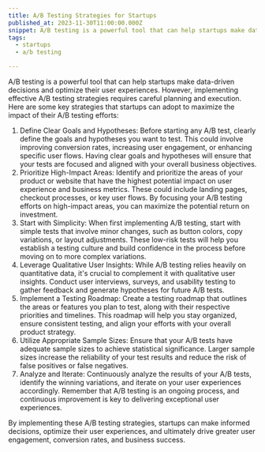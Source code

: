 ```yaml
---
title: A/B Testing Strategies for Startups
published_at: 2023-11-30T11:00:00.000Z
snippet: A/B testing is a powerful tool that can help startups make data-driven decisions and optimize their user experiences...
tags:
  - startups
  - a/b testing

---
```


A/B testing is a powerful tool that can help startups make data-driven decisions and optimize their user experiences. However, implementing effective A/B testing strategies requires careful planning and execution. Here are some key strategies that startups can adopt to maximize the impact of their A/B testing efforts:

  1. Define Clear Goals and Hypotheses: Before starting any A/B test, clearly define the goals and hypotheses you want to test. This could involve improving conversion rates, increasing user engagement, or enhancing specific user flows. Having clear goals and hypotheses will ensure that your tests are focused and aligned with your overall business objectives.
  2. Prioritize High-Impact Areas: Identify and prioritize the areas of your product or website that have the highest potential impact on user experience and business metrics. These could include landing pages, checkout processes, or key user flows. By focusing your A/B testing efforts on high-impact areas, you can maximize the potential return on investment.
  3. Start with Simplicity: When first implementing A/B testing, start with simple tests that involve minor changes, such as button colors, copy variations, or layout adjustments. These low-risk tests will help you establish a testing culture and build confidence in the process before moving on to more complex variations.
  4. Leverage Qualitative User Insights: While A/B testing relies heavily on quantitative data, it's crucial to complement it with qualitative user insights. Conduct user interviews, surveys, and usability testing to gather feedback and generate hypotheses for future A/B tests.
  5. Implement a Testing Roadmap: Create a testing roadmap that outlines the areas or features you plan to test, along with their respective priorities and timelines. This roadmap will help you stay organized, ensure consistent testing, and align your efforts with your overall product strategy.
  6. Utilize Appropriate Sample Sizes: Ensure that your A/B tests have adequate sample sizes to achieve statistical significance. Larger sample sizes increase the reliability of your test results and reduce the risk of false positives or false negatives.
  7. Analyze and Iterate: Continuously analyze the results of your A/B tests, identify the winning variations, and iterate on your user experiences accordingly. Remember that A/B testing is an ongoing process, and continuous improvement is key to delivering exceptional user experiences.

By implementing these A/B testing strategies, startups can make informed decisions, optimize their user experiences, and ultimately drive greater user engagement, conversion rates, and business success.